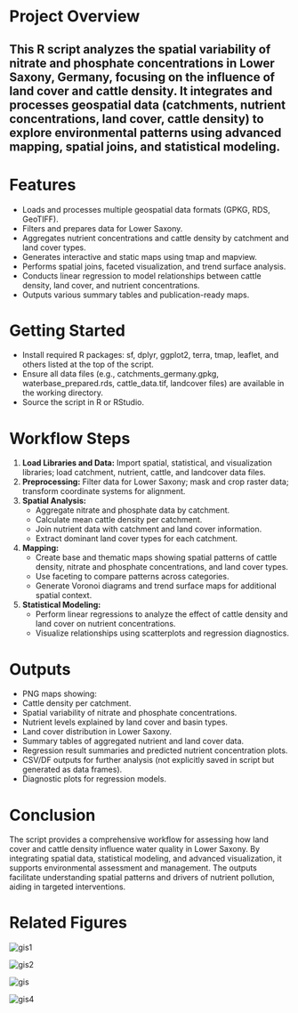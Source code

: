 # Project Overview
This R script analyzes the spatial variability of nitrate and phosphate concentrations in Lower Saxony, Germany, focusing on the influence of land cover and cattle density. It integrates and processes geospatial data (catchments, nutrient concentrations, land cover, cattle density) to explore environmental patterns using advanced mapping, spatial joins, and statistical modeling.
---

# Features
  - Loads and processes multiple geospatial data formats (GPKG, RDS, GeoTIFF).
  - Filters and prepares data for Lower Saxony.
  - Aggregates nutrient concentrations and cattle density by catchment and land cover types.
  - Generates interactive and static maps using tmap and mapview.
  - Performs spatial joins, faceted visualization, and trend surface analysis.
  - Conducts linear regression to model relationships between cattle density, land cover, and nutrient concentrations.
  - Outputs various summary tables and publication-ready maps.

# Getting Started
  - Install required R packages: sf, dplyr, ggplot2, terra, tmap, leaflet, and others listed at the top of the script.
  - Ensure all data files (e.g., catchments_germany.gpkg, waterbase_prepared.rds, cattle_data.tif, landcover files) are available in the working directory.
  - Source the script in R or RStudio.

# Workflow Steps
1. **Load Libraries and Data:** Import spatial, statistical, and visualization libraries; load catchment, nutrient, cattle, and landcover data files.
2. **Preprocessing:** Filter data for Lower Saxony; mask and crop raster data; transform coordinate systems for alignment.
3. **Spatial Analysis:**
   - Aggregate nitrate and phosphate data by catchment.
   - Calculate mean cattle density per catchment.
   - Join nutrient data with catchment and land cover information.
   - Extract dominant land cover types for each catchment.
4. **Mapping:**
   - Create base and thematic maps showing spatial patterns of cattle density, nitrate and phosphate concentrations, and land cover types.
   - Use faceting to compare patterns across categories.
   - Generate Voronoi diagrams and trend surface maps for additional spatial context.
5. **Statistical Modeling:**
   - Perform linear regressions to analyze the effect of cattle density and land cover on nutrient concentrations.
   - Visualize relationships using scatterplots and regression diagnostics.

# Outputs
  - PNG maps showing:
  - Cattle density per catchment.
  - Spatial variability of nitrate and phosphate concentrations.
  - Nutrient levels explained by land cover and basin types.
  - Land cover distribution in Lower Saxony.
  - Summary tables of aggregated nutrient and land cover data.
  - Regression result summaries and predicted nutrient concentration plots.
  - CSV/DF outputs for further analysis (not explicitly saved in script but generated as data frames).
  - Diagnostic plots for regression models.

# Conclusion
The script provides a comprehensive workflow for assessing how land cover and cattle density influence water quality in Lower Saxony. By integrating spatial data, statistical modeling, and advanced visualization, it supports environmental assessment and management. The outputs facilitate understanding spatial patterns and drivers of nutrient pollution, aiding in targeted interventions.

# Related Figures
![gis1](https://github.com/user-attachments/assets/25a9df52-7093-4623-924d-bb3219158060)

![gis2](https://github.com/user-attachments/assets/27f4e164-19bb-41f5-b9eb-1ba048dd8523)

![gis](https://github.com/user-attachments/assets/df85f04f-baab-414f-a430-a0db3ab1a8cb)

![gis4](https://github.com/user-attachments/assets/ee957bc3-6f18-48d9-a039-143fb5764461)






